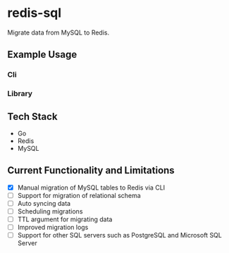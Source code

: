 # redis-sql 

Migrate data from MySQL to Redis. 

## Example Usage

### Cli

### Library

## Tech Stack 

- Go 
- Redis
- MySQL 

## Current Functionality and Limitations

- [x] Manual migration of MySQL tables to Redis via CLI
- [ ] Support for migration of relational schema 
- [ ] Auto syncing data
- [ ] Scheduling migrations
- [ ] TTL argument for migrating data 
- [ ] Improved migration logs
- [ ] Support for other SQL servers such as PostgreSQL and Microsoft SQL Server
